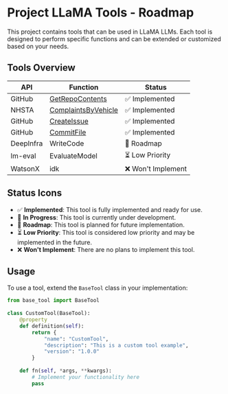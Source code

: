# Project LLaMA Tools  - Roadmap
  
This project contains tools that can be used in LLaMA LLMs. Each tool is designed to perform specific functions and can be extended or customized based on your needs.  
  
## Tools Overview  
  
| API    | Function                                   | Status       |  
|--------|--------------------------------------------|--------------|  
| GitHub | [GetRepoContents](docs/github/index.md)    | :white_check_mark: Implemented |
| NHSTA  | [ComplaintsByVehicle](docs/nhsta/index.md) | :white_check_mark: Implemented |
| GitHub | [CreateIssue](docs/github/create_issue.md) | :white_check_mark: Implemented |  
| GitHub | [CommitFile](docs/github/commit_file.md)   | :white_check_mark: Implemented |
| DeepInfra | WriteCode                                  | :triangular_flag_on_post: Roadmap |
| lm-eval | EvaluateModel                              | :hourglass_flowing_sand: Low Priority |
| WatsonX | idk                                        | :x: Won't Implement |
  
## Status Icons  
  
- :white_check_mark: **Implemented**: This tool is fully implemented and ready for use.  
- :construction: **In Progress**: This tool is currently under development.  
- :triangular_flag_on_post: **Roadmap**: This tool is planned for future implementation.  
- :hourglass_flowing_sand: **Low Priority**: This tool is considered low priority and may be implemented in the future.  
- :x: **Won't Implement**: There are no plans to implement this tool.  
  
## Usage  
  
To use a tool, extend the `BaseTool` class in your implementation:  
  
```python  
from base_tool import BaseTool  
  
class CustomTool(BaseTool):  
    @property  
    def definition(self):  
        return {  
            "name": "CustomTool",  
            "description": "This is a custom tool example",  
            "version": "1.0.0"  
        }  
  
    def fn(self, *args, **kwargs):  
        # Implement your functionality here  
        pass  
```
